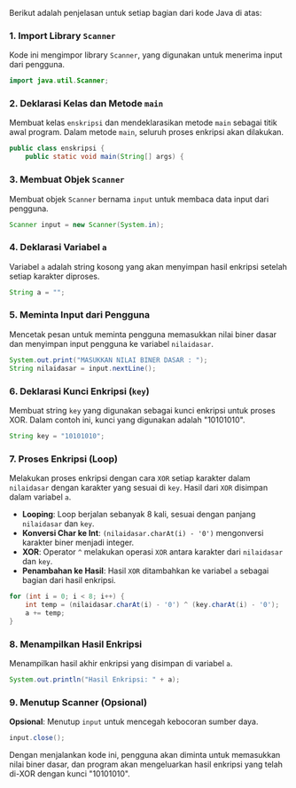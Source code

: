 Berikut adalah penjelasan untuk setiap bagian dari kode Java di atas:

### 1. Import Library `Scanner`
   Kode ini mengimpor library `Scanner`, yang digunakan untuk menerima input dari pengguna.
   ```java
   import java.util.Scanner;
   ```

### 2. Deklarasi Kelas dan Metode `main`
   Membuat kelas `enskripsi` dan mendeklarasikan metode `main` sebagai titik awal program. Dalam metode `main`, seluruh proses enkripsi akan dilakukan.
   ```java
   public class enskripsi {
       public static void main(String[] args) {
   ```

### 3. Membuat Objek `Scanner`
   Membuat objek `Scanner` bernama `input` untuk membaca data input dari pengguna.
   ```java
   Scanner input = new Scanner(System.in);
   ```

### 4. Deklarasi Variabel `a`
   Variabel `a` adalah string kosong yang akan menyimpan hasil enkripsi setelah setiap karakter diproses.
   ```java
   String a = "";
   ```

### 5. Meminta Input dari Pengguna
   Mencetak pesan untuk meminta pengguna memasukkan nilai biner dasar dan menyimpan input pengguna ke variabel `nilaidasar`.
   ```java
   System.out.print("MASUKKAN NILAI BINER DASAR : ");
   String nilaidasar = input.nextLine();
   ```

### 6. Deklarasi Kunci Enkripsi (`key`)
   Membuat string `key` yang digunakan sebagai kunci enkripsi untuk proses XOR. Dalam contoh ini, kunci yang digunakan adalah "10101010".
   ```java
   String key = "10101010";
   ```

### 7. Proses Enkripsi (Loop)
   Melakukan proses enkripsi dengan cara `XOR` setiap karakter dalam `nilaidasar` dengan karakter yang sesuai di `key`. Hasil dari `XOR` disimpan dalam variabel `a`.
   
   - **Looping**: Loop berjalan sebanyak 8 kali, sesuai dengan panjang `nilaidasar` dan `key`.
   - **Konversi Char ke Int**: `(nilaidasar.charAt(i) - '0')` mengonversi karakter biner menjadi integer.
   - **XOR**: Operator `^` melakukan operasi `XOR` antara karakter dari `nilaidasar` dan `key`.
   - **Penambahan ke Hasil**: Hasil `XOR` ditambahkan ke variabel `a` sebagai bagian dari hasil enkripsi.

   ```java
   for (int i = 0; i < 8; i++) {
       int temp = (nilaidasar.charAt(i) - '0') ^ (key.charAt(i) - '0');
       a += temp;
   }
   ```

### 8. Menampilkan Hasil Enkripsi
   Menampilkan hasil akhir enkripsi yang disimpan di variabel `a`.
   ```java
   System.out.println("Hasil Enkripsi: " + a);
   ```

### 9. Menutup Scanner (Opsional)
   **Opsional**: Menutup `input` untuk mencegah kebocoran sumber daya.
   ```java
   input.close();
   ```

Dengan menjalankan kode ini, pengguna akan diminta untuk memasukkan nilai biner dasar, dan program akan mengeluarkan hasil enkripsi yang telah di-XOR dengan kunci "10101010".